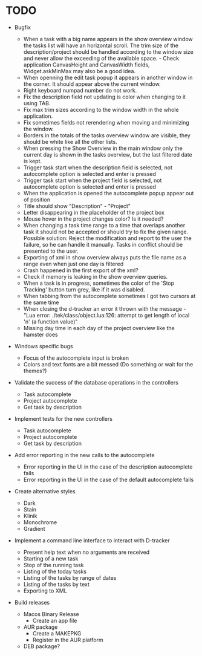 # TODO

* Bugfix
    + When a task with a big name appears in the show overview window the tasks list will have an horizontal scroll. The trim size of the description/project should be handled according to the window size and never allow the exceeding of the available space. - Check application CanvasHeight and CanvasWidth fields, Widget.askMinMax may also be a good idea.
    + When openning the edit task popup it appears in another window in the corner. It should appear above the current window.
    + Right keyboard numpad number do not work.
    + Fix the description field not updating is color when changing to it using TAB.
    + Fix max trim sizes according to the window width in the whole application.
    + Fix sometimes fields not rerendering when moving and minimizing the window.
    + Borders in the totals of the tasks overview window are visible, they should be white like all the other lists.
    + When pressing the Show Overview in the main window only the current day is shown in the tasks overview, but the last filtered date is kept.
    + Trigger task start when the description field is selected, not autocomplete option is selected and enter is pressed
    + Trigger task start when the project field is selected, not autocomplete option is selected and enter is pressed
    + When the application is opened the autocomplete popup appear out of position
    + Title should show "Description" - "Project"
    + Letter disappearing in the placeholder of the project box
    + Mouse hover in the project changes color? Is it needed?
    + When changing a task time range to a time that overlaps another task it should not be accepted or should try to fix the given range. Possible solution: Reject the modification and report to the user the failure, so he can handle it manually. Tasks in conflict should be presented to the user.
    + Exporting of xml in show overview always puts the file name as a range even when just one day is filtered
    + Crash happened in the first export of the xml?
    + Check if memory is leaking in the show overview queries.
    + When a task is in progress, sometimes the color of the 'Stop Tracking' button turn grey, like if it was disabled.
    + When tabbing from the autocomplete sometimes I got two cursors at the same time
    + When closing the d-tracker an error it thrown with the message - "Lua error: ./tek/class/object.lua:126: attempt to get length of local 'n' (a function value)"
    + Missing day time in each day of the project overview like the hamster does

* Windows specific bugs
    + Focus of the autocomplete input is broken
    + Colors and text fonts are a bit messed (Do something or wait for the themes?)

* Validate the success of the database operations in the controllers
    + Task autocomplete
    + Project autocomplete
    + Get task by description

* Implement tests for the new controllers
    + Task autocomplete
    + Project autocomplete
    + Get task by description

* Add error reporting in the new calls to the autocomplete
    + Error reporting in the UI in the case of the description autocomplete fails
    + Error reporting in the UI in the case of the default autocomplete fails

* Create alternative styles
    + Dark
    + Stain
    + Klinik
    + Monochrome
    + Gradient

* Implement a command line interface to interact with D-tracker
    + Present help text when no arguments are received
    + Starting of a new task
    + Stop of the running task
    + Listing of the today tasks
    + Listing of the tasks by range of dates
    + Listing of the tasks by text
    + Exporting to XML

* Build releases
    + Macos Binary Release
        - Create an app file
    + AUR package
        - Create a MAKEPKG
        - Register in the AUR platform
    + DEB package?
